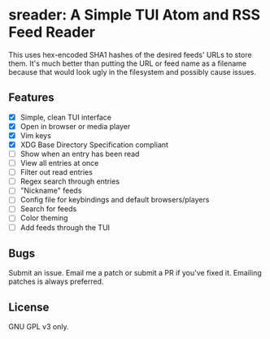 # sreader: A Simple TUI Atom and RSS Feed Reader

This uses hex-encoded SHA1 hashes of the desired feeds' URLs to store them. It's
much better than putting the URL or feed name as a filename because that would
look ugly in the filesystem and possibly cause issues.

## Features

- [X] Simple, clean TUI interface
- [X] Open in browser or media player
- [X] Vim keys
- [X] XDG Base Directory Specification compliant
- [ ] Show when an entry has been read
- [ ] View all entries at once
- [ ] Filter out read entries
- [ ] Regex search through entries
- [ ] "Nickname" feeds
- [ ] Config file for keybindings and default browsers/players
- [ ] Search for feeds
- [ ] Color theming
- [ ] Add feeds through the TUI

## Bugs

Submit an issue. Email me a patch or submit a PR if you've fixed it. Emailing
patches is always preferred.

## License

GNU GPL v3 only.
